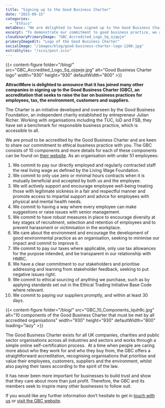 ```yaml
---
title: "Signing up to the Good Business Charter"
date: "2023-09-15"
categories:
  - "Ethics"
metaDesc: "We are delighted to have signed up to the Good Business Charter to show our commitment to ethical business practice."
excerpt: "To demonstrate our commitment to good business practice, we applied to join the Good Business Charter. I'm very pleased to say that we have been accepted and are now an accredited organisation. Companies large and small have already joined this initiative which aims to improve business practices for the environment, customers, suppliers, tax and employees. This post talks more about the 10 components of the Good Business Charter and how you can become an accredited organisation as well."
cloudinaryPrimaryImage: "GBC_Accredited_Logo_Sq_ojqwje"
primaryImageAlt: "Logo of the Good Business Charter"
socialImage: "/images/blog/good-business-charter-logo-1200.jpg"
extraStyles: "/scss/post.scss"
---
```


{{< content-figure folder="/blog/" src="GBC_Accredited_Logo_Sq_ojqwje.jpg" alt="Good Business Charter logo" width="930" height="930" defaultWidth="800" >}}

**AttractMore is delighted to announce that it has joined many other companies in signing up to the Good Business Charter (GBC), an accreditation that seeks to raise the bar on business practices for employees, tax, the environment, customers and suppliers.**

The Charter is an initiative developed and overseen by the Good Business Foundation, an independent charity established by entrepreneur Julian Richer. Working with organisations including the TUC, IoD and FSB, they have set a benchmark for responsible business practice, which is accessible to all.

We are proud to be accredited by the Good Business Charter and are keen to share our commitment to ethical business practice with you. The GBC consists of 10 components and more details for each of these components can be found on [their website](https://www.goodbusinesscharter.com/). As an organisation with under 51 employees:

1. We commit to pay our directly employed and regularly contracted staff the real living wage as defined by the Living Wage Foundation.
2. We commit to only use zero or minimal hours contracts when it is mutually beneficial and accepted by both us and the employee.
3. We will actively support and encourage employee well-being treating those with legitimate sickness in a fair and respectful manner and promote access to impartial support and advice for employees with physical and mental health needs.
4. We commit to having a way where every employee can make suggestions or raise issues with senior management.
5. We commit to have robust measures in place to encourage diversity at key stages of recruitment, selection and retention of employees and to prevent harassment or victimisation in the workplace.
6. We care about the environment and encourage the development of good environmental practice as an organisation, seeking to minimise our impact and commit to improve it.
7. We commit to pay our taxes where applicable, only use tax allowances for the purpose intended, and be transparent in our relationship with HMRC.
8. We have a clear commitment to our stakeholders and prioritise addressing and learning from stakeholder feedback, seeking to put negative issues right.
9. We commit to ethical sourcing of anything we purchase, such as by applying standards set out in the Ethical Trading Initiative Base Code where relevant.
10. We commit to paying our suppliers promptly, and within at least 30 days.

{{< content-figure folder="/blog/" src="GBC_10_Components_lquh9c.jpg" alt="10 components of the Good Business Charter that must be met by all accredited organisations" width="930" height="930" defaultWidth="800" loading="lazy" >}}

The Good Business Charter exists for all UK companies, charities and public sector organisations across all industries and sectors and works through a simple online self-certification process.  At a time when people are caring more about who they work for and who they buy from, the GBC offers a straightforward accreditation, recognising organisations that prioritise and value their employees, customers, suppliers and the environment, whilst also paying their taxes according to the spirit of the law.

It has never been more important for businesses to build trust and show that they care about more than just profit. Therefore, the GBC and its members seek to inspire many other businesses to follow suit.

If you would like any further information don’t hesitate to get in [touch with us](/contact/) or [visit the GBC website](https://www.goodbusinesscharter.com/).
